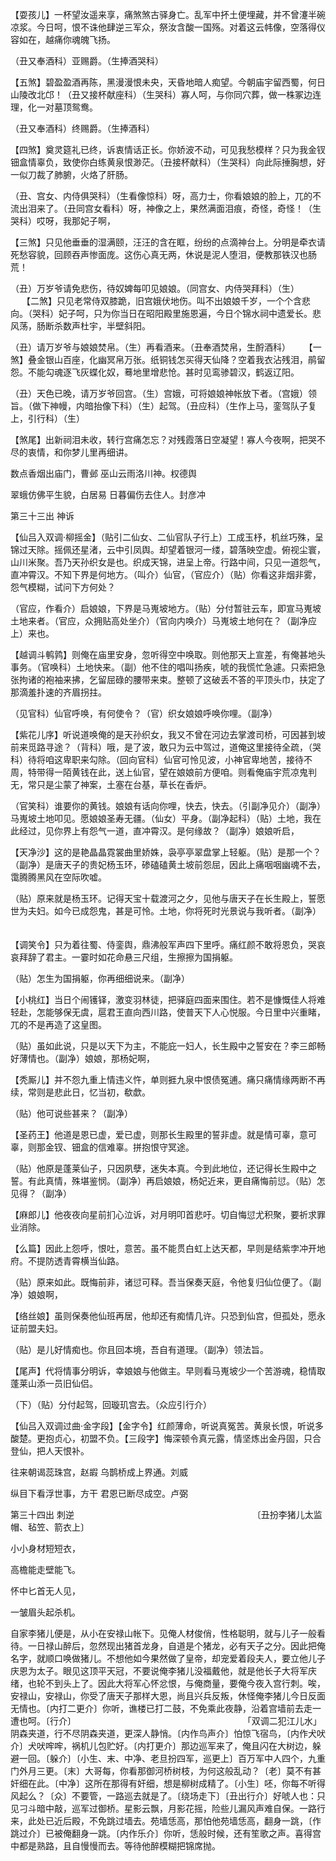 <!-- { "loadSidebar": true } -->
【耍孩儿】一杯望汝遥来享，痛煞煞古驿身亡。乱军中抔土便埋藏，并不曾瀽半碗凉浆。今日呵，恨不诛他肆逆三军众，祭汝含酸一国殇。对着这云帏像，空落得仪容如在，越痛你魂魄飞扬。 　 

（丑又奉酒科）亚赐爵。（生捧酒哭科） 　 

【五煞】碧盈盈酒再陈，黑漫漫恨未央，天昏地暗人痴望。今朝庙宇留西蜀，何日山陵改北邙！（丑又接杯献座科）（生哭科）寡人呵，与你同穴葬，做一株冢边连理，化一对墓顶鸳鸯。 　 

（丑又奉酒科）终赐爵。（生捧酒科） 　 

【四煞】奠灵筵礼已终，诉衷情话正长。你娇波不动，可见我愁模样？只为我金钗钿盒情辜负，致使你白练黄泉恨渺茫。（丑接杯献科）（生哭科）向此际捶胸想，好一似刀裁了肺腑，火烙了肝肠。 　 

（丑、宫女、内侍俱哭科）（生看像惊科）呀，高力士，你看娘娘的脸上，兀的不流出泪来了。（丑同宫女看科）呀，神像之上，果然满面泪痕，奇怪，奇怪！（生哭科）哎呀，我那妃子啊， 　 

【三煞】只见他垂垂的湿满颐，汪汪的含在眶，纷纷的点滴神台上。分明是牵衣请死愁容貌，回顾吞声惨面庞。这伤心真无两，休说是泥人堕泪，便教那铁汉也肠荒！ 　 

（丑）万岁爷请免悲伤，待奴婢每叩见娘娘。（同宫女、内侍哭拜科）（生） 　 
【二煞】只见老常侍双膝跪，旧宫娥伏地伤。叫不出娘娘千岁，一个个含悲向。（哭科）妃子呵，只为你当日在昭阳殿里施恩遍，今日个锦水祠中遗爱长。悲风荡，肠断杀数声杜宇，半壁斜阳。 　 

（丑）请万岁爷与娘娘焚帛。（生）再看酒来。（丑奉酒焚帛，生酹酒科） 　 
【一煞】叠金银山百座，化幽冥帛万张。纸铜钱怎买得天仙降？空着我衣沾残泪，鹃留怨。不能勾魂逐飞灰蝶化奴，蓦地里增悲怆。甚时见鸾骖碧汉，鹤返辽阳。 　 

（丑）天色已晚，请万岁爷回宫。（生）宫娥，可将娘娘神帐放下者。（宫娥）领旨。（做下神幔，内暗抬像下科）（生）起驾。（丑应科）（生作上马，銮驾队子复上，引行科）（生） 　 

【煞尾】出新祠泪未收，转行宫痛怎忘？对残霞落日空凝望！寡人今夜啊，把哭不尽的衷情，和你梦儿里再细讲。 　 

数点香烟出庙门，曹邺 巫山云雨洛川神。权德舆 　 

翠蛾仿佛平生貌，白居易 日暮偏伤去住人。封彦冲

第三十三出 神诉

【仙吕入双调·柳摇金】（贴引二仙女、二仙官队子行上）工成玉杼，机丝巧殊，呈锦过天除。摇佩还星渚，云中引凤舆。却望着银河一缕，碧落映空虚。俯视尘寰，山川米聚。吾乃天孙织女是也。织成天锦，进呈上帝。行路中间，只见一道怨气，直冲霄汉。不知下界是何地方。（叫介）仙官，（官应介）（贴）你看这非烟非雾，怨气模糊，试问下方何处？ 　 

（官应，作看介）启娘娘，下界是马嵬坡地方。（贴）分付暂驻云车，即宣马嵬坡土地来者。（官应，众拥贴高处坐介）（官向内唤介）马嵬坡土地何在？（副净应上）来也。 　 

【越调斗鹌鹑】则俺在庙里安身，忽听得空中唤取。则他那天上宣差，有俺甚地头事务。（官唤科）土地快来。（副）他不住的唱叫扬疾，唬的我慌忙急遽。只索把急张拘诸的袍袖来拂，乞留屈碌的腰带来束。整顿了这破丢不答的平顶头巾，扶定了那滴羞扑速的齐眉拐拄。 　 

（见官科）仙官呼唤，有何使令？（官）织女娘娘呼唤你哩。（副净） 　

【紫花儿序】听说道唤俺的是天孙织女，我又不曾在河边去掌渡司桥，可因甚到坡前来觅路寻途？（背科）哦，是了波，敢只为云中驾过，道俺这里接待全疏，（哭科）待将咱这卑职来勾除。（回向官科）仙官可怜见波，小神官卑地苦，接待不周，特带得一陌黄钱在此，送上仙官，望在娘娘前方便咱。则看俺庙宇荒凉鬼判无，常只是尘蒙了神案，土塞在台基，草长在香炉。 　 

（官笑科）谁要你的黄钱。娘娘有话向你哩，快去，快去。（引副净见介）（副净）马嵬坡土地叩见。愿娘娘圣寿无疆。（仙女）平身。（副净起科）（贴）土地，我在此经过，见你界上有怨气一道，直冲霄汉。是何缘故？（副净）娘娘听启， 　 

【天净沙】这的是艳晶晶霓裳曲里娇姝，袅亭亭翠盘掌上轻躯。（贴）是那一个？（副净）是唐天子的贵妃杨玉环，碜磕磕黄土坡前怨屈，因此上痛咽咽幽魂不去，霭腾腾黑风在空际吹嘘。 　 

（贴）原来就是杨玉环。记得天宝十载渡河之夕，见他与唐天子在长生殿上，誓愿世为夫妇。如今已成怨鬼，甚是可怜。土地，你将死时光景说与我听者。（副净） 　 

【调笑令】只为着往蜀、侍銮舆，鼎沸般军声四下里呼。痛红颜不敢将恩负，哭哀哀拜辞了君主。一霎时如花命悬三尺组，生擦擦为国捐躯。 　

（贴）怎生为国捐躯，你再细细说来。（副净） 　 

【小桃红】当日个闹镬铎，激变羽林徒，把驿庭四面来围住。若不是慷慨佳人将难轻赴，怎能够保无虞，扈君王直向西川路，使普天下人心悦服。今日里中兴重睹，兀的不是再造了这皇图。 　 

（贴）虽如此说，只是以天下为主，不能庇一妇人，长生殿中之誓安在？李三郎畅好薄情也。（副净）娘娘，那杨妃啊， 　 

【秃厮儿】并不怨九重上情违义忤，单则捱九泉中恨债冤逋。痛只痛情缘两断不再续，常则是悲此日，忆当初，欷歔。 　 

（贴）他可说些甚来？（副净） 　 

【圣药王】他道是恩已虚，爱已虚，则那长生殿里的誓非虚。就是情可辜，意可辜，则那金钗、钿盒的信难辜。拼抱恨守冥途。 　 

（贴）他原是蓬莱仙子，只因夙孽，迷失本真。今到此地位，还记得长生殿中之誓。有此真情，殊堪鉴悯。（副净）再启娘娘，杨妃近来，更自痛悔前愆。（贴）怎见得？（副净） 　 

【麻郎儿】他夜夜向星前扪心泣诉，对月明叩首悲吁。切自悔愆尤积聚，要祈求罪业消除。 　 

【么篇】因此上怨呼，恨吐，意苦。虽不能贯白虹上达天都，早则是结紫孛冲开地府。不提防透青霄横当仙路。 　 

（贴）原来如此。既悔前非，诸愆可释。吾当保奏天庭，令他复归仙位便了。（副净）娘娘啊， 　 

【络丝娘】虽则保奏他仙班再居，他却还有痴情几许。只恐到仙宫，但孤处，愿永证前盟夫妇。 　 

（贴）是儿好情痴也。你且回本境，吾自有道理。（副净）领法旨。 　

【尾声】代将情事分明诉，幸娘娘与他做主。早则看马嵬坡少一个苦游魂，稳情取蓬莱山添一员旧仙侣。 　 

（下）（贴）分付起驾，回璇玑宫去。（众应引行介） 　 

【仙吕入双调过曲·金字段】【金字令】红颜薄命，听说真冤苦。黄泉长恨，听说多酸楚。更抱贞心，初盟不负。【三段字】悔深顿令真元露，情坚炼出金丹固，只合登仙，把人天恨补。 　 

往来朝谒蕊珠宫，赵嘏 乌鹊桥成上界通。刘威 　 

纵目下看浮世事，方干 君恩已断尽成空。卢弼

第三十四出 刺逆
　
　　　　　　　　　　　　　　　　　
　　〔丑扮李猪儿太监帽、毡笠、箭衣上〕

 小小身材短短衣，

 高檐能走壁能飞。

 怀中匕首无人见，

 一皱眉头起杀机。

 自家李猪儿便是，从小在安禄山帐下。见俺人材俊俏，性格聪明，就与儿子一般看待。一日禄山醉后，忽然现出猪首龙身，自道是个猪龙，必有天子之分。因此把俺名字，就顺口唤做猪儿。不想他如今果然做了皇帝，却宠爱着段夫人，要立他儿子庆恩为太子。眼见这顶平天冠，不要说俺李猪儿没福戴他，就是他长子大将军庆绪，也轮不到头上了。因此大将军心怀忿恨，与俺商量，要俺今夜入宫行刺。唉，安禄山，安禄山，你受了唐天子那样大恩，尚且兴兵反叛，休怪俺李猪儿今日反面无情也。〔内打二更介〕你听，谯楼已打二鼓，不免乘此夜静，沿着宫墙前去走一遭也呵。〔行介〕
　　　　　　　　　　　　　　　　　
　　「双调二犯江儿水」阴森夹道，行不尽阴森夹道，更深人静悄。〔内作鸟声介〕怕惊飞宿鸟，〔内作犬吠介〕犬吠哰哰，祸机儿包贮好。〔内打更介〕那边巡军来了，俺且闪在大树边，躲避一回。〔躲介〕〔小生、末、中净、老旦扮四军，巡更上〕百万军中人四个，九重门外月三更。〔末〕大哥每，你看那御河桥树枝，为何这般乱动？〔老〕莫不有甚奸细在此。〔中净〕这所在那得有奸细，想是柳树成精了。〔小生〕呸，你每不听得风起么？〔众〕不要管，一路巡去就是了。〔绕场走下〕〔丑出行介〕好唬人也：只见刁斗暗中敲，巡军过御桥。星影云飘，月影花摇，险些儿漏风声难自保。一路行来，此处已近后殿，不免跳过墙去。苑墙恁高，那怕他苑墙恁高，翻身一跳，〔作跳过介〕已被俺翻身一跳。〔内作乐介〕你听，恁般时候，还有笙歌之声。喜得宫中都是熟路，且自慢慢而去。等待他醉模糊把锦席抛。
　　　　　　　　　　　　　　　　　
